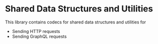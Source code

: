 # Shared Data Structures and Utilities

This library contains codecs for shared data structures and utilities for

- Sending HTTP requests
- Sending GraphQL requests